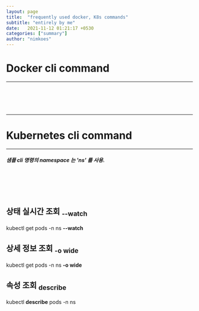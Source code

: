 ```yaml
---
layout: page
title:  "frequently used docker, K8s commands"
subtitle: "entirely by me"
date:   2021-11-12 01:21:17 +0530
categories: ["summary"]
author: "nimkoes"
---
```


# **Docker cli command**

---

　  
　  
　  


---
# **Kubernetes cli command**

---

##### 샘플 cli 명령의 namespace 는 'ns' 를 사용.  
　  
　  
　  

## **상태 실시간 조회 <sub>--watch</sub>**
kubectl get pods -n ns **--watch**
　  

## **상세 정보 조회 <sub>-o wide</sub>**
kubectl get pods -n ns **-o wide**
　  

## **속성 조회 <sub>describe</sub>**
kubectl **describe** pods -n ns
　  


